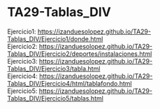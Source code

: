 # TA29-Tablas_DIV

Ejercicio1: https://izanduesolopez.github.io/TA29-Tablas_DIV/Ejercicio1/donde.html  
Ejercicio2: https://izanduesolopez.github.io/TA29-Tablas_DIV/Ejercicio2/deportes/instalaciones.html  
Ejercicio3: https://izanduesolopez.github.io/TA29-Tablas_DIV/Ejercicio3/tabla.html  
Ejercicio4: https://izanduesolopez.github.io/TA29-Tablas_DIV/Ejercicio4/html/tablafondo.html  
Ejercicio5: https://izanduesolopez.github.io/TA29-Tablas_DIV/Ejercicio5/tablas.html  


